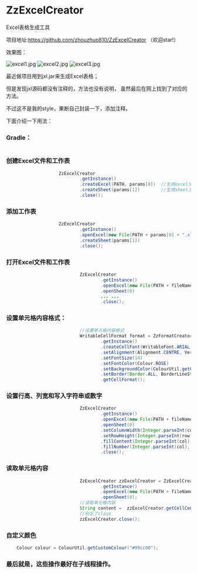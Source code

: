 # ZzExcelCreator
Excel表格生成工具

项目地址:https://github.com/zhouzhuo810/ZzExcelCreator
（欢迎star!）

效果图：

![excel1.jpg](http://upload-images.jianshu.io/upload_images/2788864-5c0055e4dcc74d5a.jpg?imageMogr2/auto-orient/strip%7CimageView2/2/w/1240)
![excel2.jpg](http://upload-images.jianshu.io/upload_images/2788864-edff815539021b6a.jpg?imageMogr2/auto-orient/strip%7CimageView2/2/w/1240)
![excel3.jpg](http://upload-images.jianshu.io/upload_images/2788864-3da6e6ab4db88b22.jpg?imageMogr2/auto-orient/strip%7CimageView2/2/w/1240)

最近做项目用到jxl.jar来生成Excel表格；

但是发现jxl源码都没有注释的，方法也没有说明，
虽然最后在网上找到了对应的方法。

不过这不是我的style，果断自己封装一下，添加注释。


下面介绍一下用法：

### Gradle：

```

```


### 创建Excel文件和工作表

```java
                    ZzExcelCreator
                            .getInstance()
                            .createExcel(PATH, params[0])  //生成excel文件
                            .createSheet(params[1])        //生成sheet工作表
                            .close();
```

### 添加工作表

```java
                    ZzExcelCreator
                            .getInstance()
                            .openExcel(new File(PATH + params[0] + ".xls"))  //如果不想覆盖文件，注意是openExcel
                            .createSheet(params[1])
                            .close();
```

### 打开Excel文件和工作表
```java
                            ZzExcelCreator
                                    .getInstance()
                                    .openExcel(new File(PATH + fileName + ".xls"))  //打开Excel文件
                                    .openSheet(0)                                   //打开Sheet工作表
                                    ... ...
                                    .close();
```

### 设置单元格内容格式：

```java
                            //设置单元格内容格式
                            WritableCellFormat format = ZzFormatCreator
                                    .getInstance()
                                    .createCellFont(WritableFont.ARIAL)  //设置字体
                                    .setAlignment(Alignment.CENTRE, VerticalAlignment.CENTRE)  //设置对齐方式(水平和垂直)
                                    .setFontSize(14)                    //设置字体大小
                                    .setFontColor(Colour.ROSE)          //设置字体颜色
                                    .setBackgroundColor(ColourUtil.getCustomColour("#99cc00"))  //设置格子背景颜色，如果不设置边框，边框色会和背景色一致。
                                    .setBorder(Border.ALL, BorderLineStyle.THIN, ColourUtil.getCustomColour("#dddddd"))  //设置边框样式
                                    .getCellFormat();
```

### 设置行高、列宽和写入字符串或数字

```java
                            ZzExcelCreator
                                    .getInstance()
                                    .openExcel(new File(PATH + fileName + ".xls"))  
                                    .openSheet(0)
                                    .setColumnWidth(Integer.parseInt(col), 25)   //设置列宽
                                    .setRowHeight(Integer.parseInt(row), 400)    //设置行高
                                    .fillContent(Integer.parseInt(col), Integer.parseInt(row), str, format)  //填入字符串
                                    .fillNumber(Integer.parseInt(col), Integer.parseInt(row), Double.parseDouble(str), format)  //填入数字
                                    .close();
```

### 读取单元格内容

```java
                            ZzExcelCreator zzExcelCreator = ZzExcelCreator
                                    .getInstance()
                                    .openExcel(new File(PATH + fileName + ".xls"))
                                    .openSheet(0);
                            //读取单元格内容
                            String content =  zzExcelCreator.getCellContent(Integer.parseInt(col), Integer.parseInt(row));
                            //别忘了close
                            zzExcelCreator.close();
```

### 自定义颜色

```java
    Colour colour = ColourUtil.getCustomColour("#99cc00");
```

### 最后就是，这些操作最好在子线程操作。


